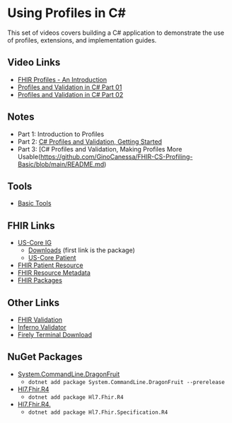 # Using Profiles in C#

This set of videos covers building a C# application to demonstrate the use of profiles, extensions, and implementation guides.

## Video Links

* [FHIR Profiles - An Introduction](https://youtu.be/dFiMAGFPNv8)
* [Profiles and Validation in C# Part 01](https://youtu.be/yMV5-fEHdMA)
* [Profiles and Validation in C# Part 02](https://youtu.be/zZG5Z_DxmBM)

## Notes

* Part 1: Introduction to Profiles
* Part 2: [C# Profiles and Validation, Getting Started](https://github.com/GinoCanessa/FHIR-CS-Profiling-Basic/blob/main/README.md)
* Part 3: [C# Profiles and Validation, Making Profiles More Usable(https://github.com/GinoCanessa/FHIR-CS-Profiling-Basic/blob/main/README.md)

## Tools

* [Basic Tools](https://github.com/GinoCanessa/FhirDevVideoNotes/tree/main/04-CS-Project-01#tools)

## FHIR Links

* [US-Core IG](http://hl7.org/fhir/us/core/)
  * [Downloads](http://hl7.org/fhir/us/core/downloads.html) (first link is the package)
  * [US-Core Patient](http://hl7.org/fhir/us/core/StructureDefinition-us-core-patient.html)
* [FHIR Patient Resource](http://hl7.org/fhir/patient.html)
* [FHIR Resource Metadata](http://hl7.org/fhir/resource.html#Meta)
* [FHIR Packages](http://packages.fhir.org)

## Other Links

* [FHIR Validation](http://hl7.org/fhir/validation.html)
* [Inferno Validator](https://inferno.healthit.gov/validator/)
* [Firely Terminal Download](https://simplifier.net/downloads/firely-terminal)

## NuGet Packages

* [System.CommandLine.DragonFruit](https://www.nuget.org/packages/System.CommandLine.DragonFruit/)
  * `dotnet add package System.CommandLine.DragonFruit --prerelease`
* [Hl7.Fhir.R4](https://www.nuget.org/packages/Hl7.Fhir.R4/)
  * `dotnet add package Hl7.Fhir.R4`
* [Hl7.Fhir.R4.](https://www.nuget.org/packages/Hl7.Fhir.Specification.R4/)
  * `dotnet add package Hl7.Fhir.Specification.R4`
